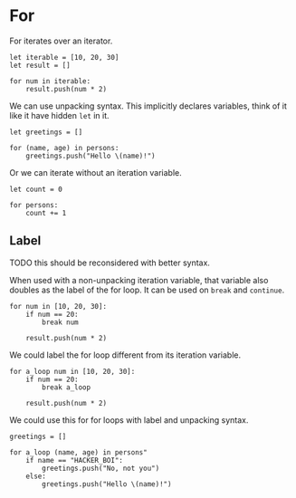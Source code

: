 # For

For iterates over an iterator.

```stick
let iterable = [10, 20, 30]
let result = []

for num in iterable:
    result.push(num * 2)
```

We can use unpacking syntax. This implicitly declares variables, think of it like it have hidden `let` in it.

```stick
let greetings = []

for (name, age) in persons:
    greetings.push("Hello \(name)!")
```

Or we can iterate without an iteration variable.

```stick
let count = 0

for persons:
    count += 1
```

## Label

TODO this should be reconsidered with better syntax.

When used with a non-unpacking iteration variable, that variable also doubles as the label of the for loop. It can be used on `break` and `continue`.

```stick
for num in [10, 20, 30]:
    if num == 20:
        break num

    result.push(num * 2)
```

We could label the for loop different from its iteration variable.

```stick
for a_loop num in [10, 20, 30]:
    if num == 20:
        break a_loop

    result.push(num * 2)
```

We could use this for for loops with label and unpacking syntax.

```stick
greetings = []

for a_loop (name, age) in persons"
    if name == "HACKER_BOI":
        greetings.push("No, not you")
    else:
        greetings.push("Hello \(name)!")
```
